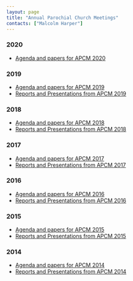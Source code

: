 ```yaml
---
layout: page
title: "Annual Parochial Church Meetings"
contacts: ["Malcolm Harper"]
---
```


### 2020

* [Agenda and papers for APCM 2020](./2020/index.html "Opens link to the 'Agenda and papers for APCM 2020' page")
<!--* [Reports and Presentations from APCM 2020](./2020/index.html "Opens link to the 'Reports and Presentations from APCM 2020' page")-->

### 2019

* [Agenda and papers for APCM 2019](./2019/agenda.html "Opens link to the 'Agenda and papers for APCM 2019' page")
* [Reports and Presentations from APCM 2019](./2019/index.html "Opens link to the 'Reports and Presentations from APCM 2019' page")

### 2018

* [Agenda and papers for APCM 2018](./2018/agenda.html "Opens link to the 'Agenda and papers for APCM 2018' page")
* [Reports and Presentations from APCM 2018](./2018/index.html "Opens link to the 'Reports and Presentations from APCM 2018' page")

### 2017

* [Agenda and papers for APCM 2017](./2017/agenda.html "Opens link to the 'Agenda and papers for APCM 2017' page")
* [Reports and Presentations from APCM 2017](./2017/index.html "Opens link to the 'Reports and Presentations from APCM 2017' page")

### 2016

* [Agenda and papers for APCM 2016](./2016/agenda.html "Opens link to the 'Agenda and papers for APCM 2016' page")
* [Reports and Presentations from APCM 2016](./2016/index.html "Opens link to the 'Reports and Presentations from APCM 2016' page")

### 2015

* [Agenda and papers for APCM 2015](./2015/agenda.html "Opens link to the 'Agenda and papers for APCM 2015' page")
* [Reports and Presentations from APCM 2015](./2015/index.html "Opens link to the 'Reports and Presentations from APCM 2015' page")

### 2014

* [Agenda and papers for APCM 2014](./2014/agenda.html "Opens link to the 'Agenda and papers for APCM 2014' page")
* [Reports and Presentations from APCM 2014](./2014/index.html "Opens link to the 'Reports and Presentations from APCM 2014' page")

<br><br>
